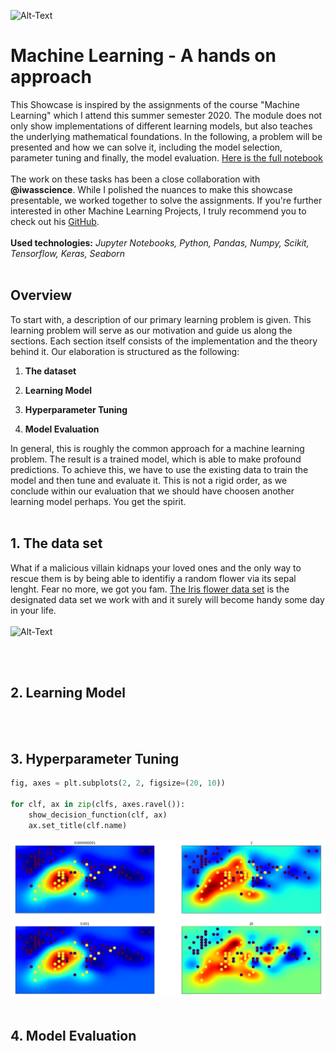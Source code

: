 ![Alt-Text](https://image.freepik.com/free-vector/technology-face-circuit-diagram-background_1017-18300.jpg)

# Machine Learning - A hands on approach

This Showcase is inspired by the assignments of the course "Machine Learning" which I attend this summer semester 2020. The module does not only show implementations of different learning models, but also teaches the underlying mathematical foundations. In the following, a problem will be presented and how we can solve it, including the model selection, parameter tuning and finally, the model evaluation. [Here is the full notebook](google.de)
<br><br/>
The work on these tasks has been a close collaboration with **@iwasscience**. While I polished the nuances to make this showcase presentable, we worked together to solve the assignments. If you're further interested in other Machine Learning Projects, I truly recommend you to check out his [GitHub](https://github.com/iwasscience).  
<br>
**Used technologies:** *Jupyter Notebooks, Python, Pandas, Numpy, Scikit, Tensorflow, Keras, Seaborn*
<br><br/>

## Overview
To start with, a description of our primary learning problem is given. This learning problem will serve as our motivation and guide us along the sections. Each section itself consists of the implementation and the theory behind it. Our elaboration is structured as the following: 
<br>

1. **The dataset**

2. **Learning Model**

3. **Hyperparameter Tuning**

4. **Model Evaluation**

In general, this is roughly the common approach for a machine learning problem. The result is a trained model, which is able to make profound predictions. To achieve this, we have to use the existing data to train the model and then tune and evaluate it. This is not a rigid order, as we conclude within our evaluation that we should have choosen another learning model perhaps. You get the spirit.
<br><br/>

## 1. The data set

What if a malicious villain kidnaps your loved ones and the only way to rescue them is by being able to identifiy a random flower via its sepal lenght. Fear no more, we got you fam. [The Iris flower data set](https://en.wikipedia.org/wiki/Iris_flower_data_set) is the designated data set we work with and it surely will become handy some day in your life. 
<br><br/>
![Alt-Text](https://www.spataru.at/images/blog/iris-dataset-svm/iris_types.jpg)


<br><br/>

## 2. Learning Model





<br><br/>

## 3. Hyperparameter Tuning


```python
fig, axes = plt.subplots(2, 2, figsize=(20, 10))

for clf, ax in zip(clfs, axes.ravel()):
    show_decision_function(clf, ax)
    ax.set_title(clf.name)

```

![Alt-Text](https://github.com/Ben-Ed/Machine_Learning_SS20/blob/master/Unbenannt.png)
<br><br/>

## 4. Model Evaluation

